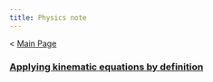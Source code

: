 ```yaml
---
title: Physics note
---
```

< [Main Page](https://enginebeast.github.io/)

### [Applying kinematic equations by definition](https://enginebeast.github.io/2025-09-22-apply_kinematic/)
